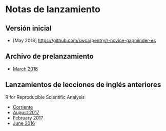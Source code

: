 # Notas de lanzamiento

## Versión inicial

- [May 2018] https://github.com/swcarpentry/r-novice-gapminder-es

## Archivo de prelanzamiento

- [March 2018](https://github.com/Carpentries-ES/r-novice-gapminder)

## Lanzamientos de lecciones de inglés anteriores

R for Reproducible Scientific Analysis
- [Corriente](https://github.com/swcarpentry/r-novice-gapminder)
- [August 2017](https://zenodo.org/record/838770)
- [February 2017](https://zenodo.org/record/278224)
- [June 2016](https://zenodo.org/record/57520)
